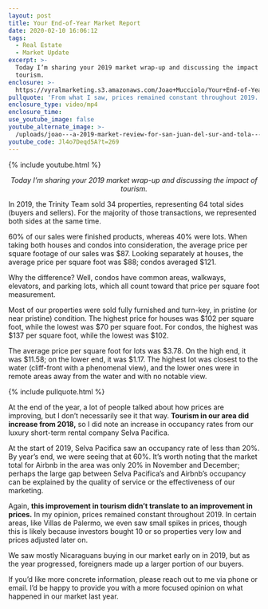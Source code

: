 ```yaml
---
layout: post
title: Your End-of-Year Market Report
date: 2020-02-10 16:06:12
tags:
  - Real Estate
  - Market Update
excerpt: >-
  Today I’m sharing your 2019 market wrap-up and discussing the impact of
  tourism.
enclosure: >-
  https://vyralmarketing.s3.amazonaws.com/Joao+Mucciolo/Your+End-of-Year+Market+Report.mp4
pullquote: 'From what I saw, prices remained constant throughout 2019.'
enclosure_type: video/mp4
enclosure_time:
use_youtube_image: false
youtube_alternate_image: >-
  /uploads/joao---a-2019-market-review-for-san-juan-del-sur-and-tola---una-revisión-del-mercado-2019-para-san-juan-del-sur-y-tola-youtube.jpg
youtube_code: Jl4o7Deqd5A?t=269
---
```


{% include youtube.html %}

<p style="text-align: center;"><em>Today I’m sharing your 2019 market wrap-up and discussing the impact of tourism.</em></p>


In 2019, the Trinity Team sold 34 properties, representing 64 total sides (buyers and sellers). For the majority of those transactions, we represented both sides at the same time.&nbsp;

60% of our sales were finished products, whereas 40% were lots. When taking both houses and condos into consideration, the average price per square footage of our sales was $87. Looking separately at houses, the average price per square foot was $88; condos averaged $121.&nbsp;

Why the difference? Well, condos have common areas, walkways, elevators, and parking lots, which all count toward that price per square foot measurement.&nbsp;

Most of our properties were sold fully furnished and turn-key, in pristine (or near pristine) condition. The highest price for houses was $102 per square foot, while the lowest was $70 per square foot. For condos, the highest was $137 per square foot, while the lowest was $102.&nbsp;

The average price per square foot for lots was $3.78. On the high end, it was $11.58; on the lower end, it was $1.17. The highest lot was closest to the water (cliff-front with a phenomenal view), and the lower ones were in remote areas away from the water and with no notable view.&nbsp;

{% include pullquote.html %}

At the end of the year, a lot of people talked about how prices are improving, but I don’t necessarily see it that way. **Tourism in our area did increase from 2018,** so I did note an increase in occupancy rates from our luxury short-term rental company Selva Pacifica.&nbsp;

At the start of 2019, Selva Pacifica saw an occupancy rate of less than 20%. By year’s end, we were seeing that at 60%. It’s worth noting that the market total for Airbnb in the area was only 20% in November and December; perhaps the large gap between Selva Pacifica’s and Airbnb’s occupancy can be explained by the quality of service or the effectiveness of our marketing.&nbsp;

Again, **this improvement in tourism didn’t translate to an improvement in prices.** In my opinion, prices remained constant throughout 2019. In certain areas, like Villas de Palermo, we even saw small spikes in prices, though this is likely because investors bought 10 or so properties very low and prices adjusted later on.&nbsp;

We saw mostly Nicaraguans buying in our market early on in 2019, but as the year progressed, foreigners made up a larger portion of our buyers.

If you’d like more concrete information, please reach out to me via phone or email. I’d be happy to provide you with a more focused opinion on what happened in our market last year.
